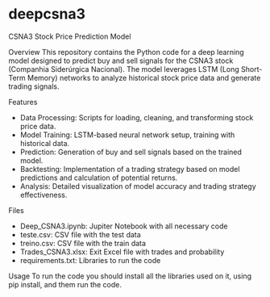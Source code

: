 # deepcsna3
CSNA3 Stock Price Prediction Model

Overview
This repository contains the Python code for a deep learning model designed to predict buy and sell signals for the CSNA3 stock (Companhia Siderúrgica Nacional). 
The model leverages LSTM (Long Short-Term Memory) networks to analyze historical stock price data and generate trading signals.

Features
- Data Processing: Scripts for loading, cleaning, and transforming stock price data.
- Model Training: LSTM-based neural network setup, training with historical data.
- Prediction: Generation of buy and sell signals based on the trained model.
- Backtesting: Implementation of a trading strategy based on model predictions and calculation of potential returns.
- Analysis: Detailed visualization of model accuracy and trading strategy effectiveness.

Files
- Deep_CSNA3.ipynb: Jupiter Notebook with all necessary code
- teste.csv: CSV file with the test data
- treino.csv: CSV file with the train data
- Trades_CSNA3.xlsx: Exit Excel file with trades and probability
- requirements.txt: Libraries to run the code

Usage
To run the code you should install all the libraries used on it, using pip install, and them run the code.
